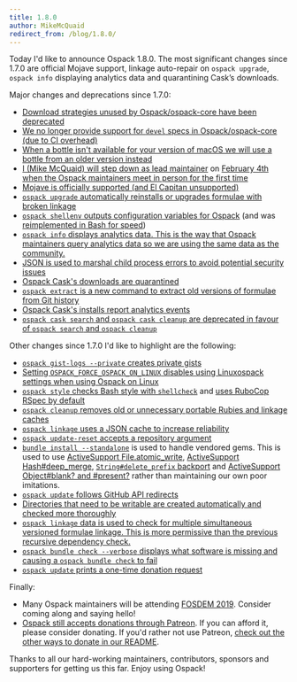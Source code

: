 ```yaml
---
title: 1.8.0
author: MikeMcQuaid
redirect_from: /blog/1.8.0/
---
```


Today I'd like to announce Ospack 1.8.0. The most significant changes since 1.7.0 are official Mojave support, linkage auto-repair on `ospack upgrade`, `ospack info` displaying analytics data and quarantining Cask’s downloads.

Major changes and deprecations since 1.7.0:

- [Download strategies unused by Ospack/ospack-core have been deprecated](https://github.com/Ospack/ospack/pull/5112)
- [We no longer provide support for `devel` specs in Ospack/ospack-core (due to CI overhead)](https://github.com/Ospack/ospack/pull/5086)
- [When a bottle isn't available for your version of macOS we will use a bottle from an older version instead](https://github.com/Ospack/ospack/pull/5100)
- [I (Mike McQuaid) will step down as lead maintainer](https://github.com/Ospack/ospack/pull/4884) on [February 4th when the Ospack maintainers meet in person for the first time](https://github.com/Ospack/ospack/pull/5073)
- [Mojave is officially supported (and El Capitan unsupported)](https://github.com/Ospack/ospack/pull/4950)
- [`ospack upgrade` automatically reinstalls or upgrades formulae with broken linkage](https://github.com/Ospack/ospack/pull/4767)
- [`ospack shellenv` outputs configuration variables for Ospack](https://github.com/Ospack/ospack/pull/4849) (and was [reimplemented in Bash for speed](https://github.com/Ospack/ospack/pull/4887))
- [`ospack info` displays analytics data. This is the way that Ospack maintainers query analytics data so we are using the same data as the community.](https://github.com/Ospack/ospack/pull/4830)
- [JSON is used to marshal child process errors to avoid potential security issues](https://github.com/Ospack/ospack/pull/4819)
- [Ospack Cask's downloads are quarantined](https://github.com/Ospack/ospack/pull/4656)
- [`ospack extract` is a new command to extract old versions of formulae from Git history](https://github.com/Ospack/ospack/pull/4563)
- [Ospack Cask's installs report analytics events](https://github.com/Ospack/ospack/pull/4620)
- [`ospack cask search` and `ospack cask cleanup` are deprecated in favour of `ospack search` and `ospack cleanup`](https://github.com/Ospack/ospack/pull/4670)

Other changes since 1.7.0 I'd like to highlight are the following:

- [`ospack gist-logs --private` creates private gists](https://github.com/Ospack/ospack/pull/5089)
- [Setting `OSPACK_FORCE_OSPACK_ON_LINUX` disables using Linuxospack settings when using Ospack on Linux](https://github.com/Ospack/ospack/pull/5139)
- [`ospack style` checks Bash style with `shellcheck`](https://github.com/Ospack/ospack/pull/5030) and [uses RuboCop RSpec by default](https://github.com/Ospack/ospack/pull/4948)
- [`ospack cleanup` removes old or unnecessary portable Rubies and linkage caches](https://github.com/Ospack/ospack/pull/5029)
- [`ospack linkage` uses a JSON cache to increase reliability](https://github.com/Ospack/ospack/pull/4984)
- [`ospack update-reset` accepts a repository argument](https://github.com/Ospack/ospack/pull/4932)
- [`bundle install --standalone`](https://github.com/Ospack/ospack/pull/4895) is used to handle vendored gems. This is used to use [ActiveSupport File.atomic_write](https://github.com/Ospack/ospack/pull/4913), [ActiveSupport Hash#deep_merge](https://github.com/Ospack/ospack/pull/4912), [`String#delete_prefix` backport](https://github.com/Ospack/ospack/pull/4906) and [ActiveSupport Object#blank? and #present?](https://github.com/Ospack/ospack/pull/4902) rather than maintaining our own poor imitations.
- [`ospack update` follows GitHub API redirects](https://github.com/Ospack/ospack/pull/4868)
- [Directories that need to be writable are created automatically and checked more thoroughly](https://github.com/Ospack/ospack/pull/4844)
- [`ospack linkage` data is used to check for multiple simultaneous versioned formulae linkage. This is more permissive than the previous recursive dependency check.](https://github.com/Ospack/ospack/pull/4762)
- [`ospack bundle check --verbose` displays what software is missing and causing a `ospack bundle check` to fail](https://github.com/Ospack/ospack/pull/4703)
- [`ospack update` prints a one-time donation request](https://github.com/Ospack/ospack/pull/4682)

Finally:

- Many Ospack maintainers will be attending [FOSDEM 2019](https://fosdem.org/2019/). Consider coming along and saying hello!
- [Ospack still accepts donations through Patreon](https://www.patreon.com/ospack). If you can afford it, please consider donating. If you'd rather not use Patreon, [check out the other ways to donate in our README](https://github.com/Ospack/ospack/#donations).

Thanks to all our hard-working maintainers, contributors, sponsors and supporters for getting us this far. Enjoy using Ospack!
